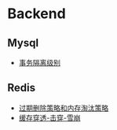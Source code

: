 # Backend <!-- {docsify-ignore-all} -->

## Mysql

* [事务隔离级别](/Backend/mysql/事务隔离级别.md)

## Redis

* [过期删除策略和内存淘汰策略](/Backend/redis/过期删除策略和内存淘汰策略.md)
* [缓存穿透-击穿-雪崩](/Backend/redis/缓存穿透-击穿-雪崩.md)
